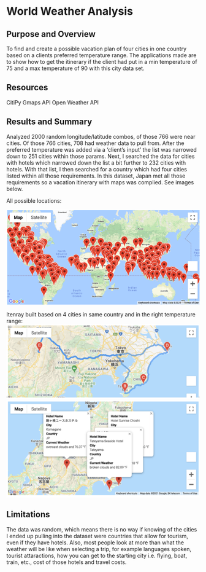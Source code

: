# World Weather Analysis

## Purpose and Overview
To find and create a possible vacation plan of four cities in one country based on a clients preferred temperature range. The applications made are to show how to get the itinerary if the client had put in a min temperature of 75 and a max temperature of 90 with this city data set. 

## Resources
CitiPy
Gmaps API
Open Weather API

## Results and Summary
Analyzed 2000 random longitude/latitude combos, of those 766 were near cities. Of those 766 cities, 708 had weather data to pull from. After the preferred temperature was added via a ‘client’s input’ the list was narrowed down to 251 cities within those params. Next, I searched the data for cities with hotels which narrowed down the list a bit further to 232 cities with hotels. With that list, I then searched for a country which had four cities listed within all those requirements. In this dataset, Japan met all those requirements so a vacation itinerary with maps was complied. See images below.

All possible locations:

  ![image](https://github.com/trosie3/World_Weather_Analysis/blob/main/Vacation_Search/WeatherPy_vacation_map2.png)

Itenray built based on 4 cities in same country and in the right temperature range:
  ![image](https://github.com/trosie3/World_Weather_Analysis/blob/main/Vacation_Itinerary/WeatherPy_travel_map.png)
  ![image](https://github.com/trosie3/World_Weather_Analysis/blob/main/Vacation_Itinerary/WeatherPy_travel_map_markers.png)

## Limitations 
The data was random, which means there is no way if knowing of the cities I ended up pulling into the dataset were countries that allow for tourism, even if they have hotels. Also, most people look at more than what the weather will be like when selecting a trip, for example languages spoken, tourist attaractions, how you can get to the starting city i.e. flying, boat, train, etc., cost of those hotels and travel costs.
